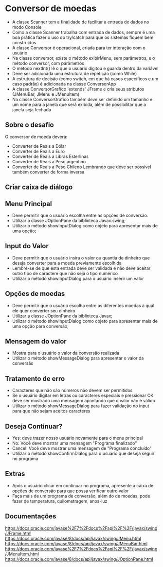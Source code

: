 # Conversor de moedas
- A classe Scanner tem a finalidade de facilitar a entrada de dados no modo Console
- Como a classe Scanner trabalha com entrada de dados, sempre é uma boa prática fazer o uso do try/catch para que os sistemas fiquem bem construídos
- A classe Conversor é operacional, criada para ter interação com o usuário
- Na classe conversor, existe o método exibirMenu, sem parâmetros,  e o método conversor, com parâmetros
- O método nextInt() lê o que o usuário digitou e guarda dentro da variável
- Deve ser adicionada uma estrutura de repetição (como While)
- A estrutura de decisão (como switch, em que há casos específicos e um caso padrão) é adicionada na classe ConversorApp
- A classe ConversorGrafico 'extends' JFrame e cria seus atributos (JMenuBar, JMenu e JMenuItem)
- Na classe ConversorGrafico também deve ser definido um tamanho e um nome para a janela que será exibida, além de possibilitar que a janela seja fechada 
## Sobre o desafio
O conversor de moeda deverá:
- Converter de Reais a Dólar
- Converter de Reais a Euro
- Converter de Reais a Libras Esterlinas
- Converter de Reais a Peso argentino
- Converter de Reais a Peso Chileno
Lembrando que deve ser possível também converter de forma inversa.
## Criar caixa de diálogo
  ## Menu Principal 
   - Deve permitir que o usuário escolha entre as opções de conversão. 
   - Utilizar a classe JOptionPane da biblioteca Javax.swing;
   - Utilizar o método showInputDialog como objeto para apresentar mais de uma opção;
  ## Input do Valor
   - Deve permitir que o usuário insira o valor ou quantia de dinheiro que deseja converter para a moeda previamente escolhida
   - Lembre-se de que esta entrada deve ser validada e não deve aceitar outro tipo de caractere que não seja o tipo numérico
   - Utilizar o método showInputDialog para o usuário inserir um valor
  ## Opções de moedas
   -  Deve permitir que o usuário escolha entre as diferentes moedas à qual ele quer converter seu dinheiro
   -  Utilizar a classe JOptionPane da biblioteca Javax;
   -  Utilizar o método showInputDialog como objeto para apresentar mais de uma opção para conversão;
  ## Mensagem do valor
   - Mostra para o usuário o valor da conversão realizada
   - Utilizar o método showMessageDialog para apresentar o valor da conversão
  ## Tratamento de erro
  - Caracteres que não são números não devem ser permitidos
  - Se o usuário digitar em letras ou caracteres especiais e pressionar OK deve ser mostrado uma mensagem apontando que o valor não é válido
  - Utilizar o método showMessageDialog para fazer validação no input para que não sejam aceitos caracteres
  ## Deseja Continuar?
  - Yes: deve trazer nosso usuário novamente para o menu principal
  - No: Você deve mostrar uma mensagem "Programa finalizado"
  - Cancel: Você deve mostrar uma mensagem de "Programa concluído"
  - Utilizar o método showConfirmDialog para o usuário que deseja seguir no programa
  ## Extras
   - Após o usuário clicar em continuar no programa, apresente a caixa de opções de conversão para que possa verificar outro valor
   - Faça mais de um programa de conversão, além do de moedas, pode fazer de temperatura, quilometragem, anos-luz
  ## Documentações
  https://docs.oracle.com/javase%2F7%2Fdocs%2Fapi%2F%2F/javax/swing/JFrame.html
  https://docs.oracle.com/javase/8/docs/api/javax/swing/JMenu.html
  https://docs.oracle.com/javase/8/docs/api/javax/swing/JMenuBar.html
  https://docs.oracle.com/javase%2F7%2Fdocs%2Fapi%2F%2F/javax/swing/JMenuItem.html
  https://docs.oracle.com/javase/8/docs/api/javax/swing/JOptionPane.html
